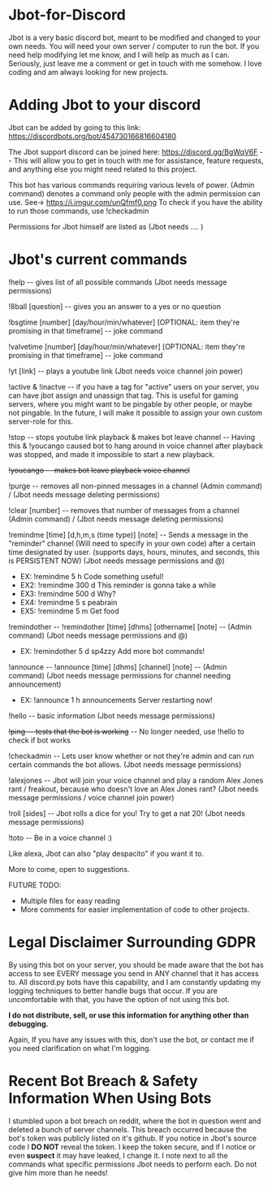 # Jbot-for-Discord
Jbot is a very basic discord bot, meant to be modified and changed to your own needs.  You will need your own server / computer to run the bot.  If you need help modifying let me know, and I will help as much as I can.  Seriously, just leave me a comment or get in touch with me somehow.  I love coding and am always looking for new projects.

# Adding Jbot to your discord

Jbot can be added by going to this link: https://discordbots.org/bot/454730166816604180

The Jbot support discord can be joined here: https://discord.gg/BgWqV6F -- This will allow you to get in touch with me for assistance, feature requests, and anything else you might need related to this project.

This bot has various commands requiring various levels of power.  (Admin command) denotes a command only people with the admin permission can use.  See-> https://i.imgur.com/unQfmf0.png
To check if you have the ability to run those commands, use !checkadmin

Permissions for Jbot himself are listed as (Jbot needs .... )

# Jbot's current commands

!help -- gives list of all possible commands (Jbot needs message permissions)

!8ball [question] -- gives you an answer to a yes or no question

!bsgtime [number] [day/hour/min/whatever] [OPTIONAL: item they're promising in that timeframe] -- joke command

!valvetime [number] [day/hour/min/whatever] [OPTIONAL: item they're promising in that timeframe] -- joke command

!yt [link] -- plays a youtube link (Jbot needs voice channel join power)

!active & !inactve -- if you have a tag for "active" users on your server, you can have jbot assign and unassign that tag.  This is useful for gaming servers, where you might want to be pingable by other people, or maybe not pingable.  In the future, I will make it possible to assign your own custom server-role for this.

!stop -- stops youtube link playback & makes bot leave channel -- Having this & !youcango caused bot to hang around in voice channel after playback was stopped, and made it impossible to start a new playback. 

~~!youcango -- makes bot leave playback voice channel~~

!purge -- removes all non-pinned messages in a channel (Admin command) / (Jbot needs message deleting permissions)

!clear [number] -- removes that number of messages from a channel (Admin command) / (Jbot needs message deleting permissions)

!remindme [time] [d,h,m,s (time type)] [note] -- Sends a message in the "reminder" channel (Will need to specify in your own code) after a certain time designated by user.  (supports days, hours, minutes, and seconds, this is PERSISTENT NOW) (Jbot needs message permissions and @)

- EX: !remindme 5 h Code something useful!
- EX2: !remindme 300 d This reminder is gonna take a while
- EX3: !remindme 500 d Why?
- EX4: !remindme 5 s peabrain
- EX5: !remindme 5 m Get food

!remindother -- !remindother [time] [dhms] [othername] [note] -- (Admin command) (Jbot needs message permissions and @)

- EX: !remindother 5 d sp4zzy Add more bot commands!

!announce -- !announce [time] [dhms] [channel] [note] -- (Admin command) (Jbot needs message permissions for channel needing announcement)

- EX: !announce 1 h announcements Server restarting now!

!hello -- basic information (Jbot needs message permissions)

~~!ping -- tests that the bot is working~~ -- No longer needed, use !hello to check if bot works

!checkadmin -- Lets user know whether or not they're admin and can run certain commands the bot allows. (Jbot needs message permissions)

!alexjones -- Jbot will join your voice channel and play a random Alex Jones rant / freakout, because who doesn't love an Alex Jones rant? (Jbot needs message permissions / voice channel join power)

!roll [sides] -- Jbot  rolls a dice for you! Try to get a nat 20! (Jbot needs message permissions)

!toto -- Be in a voice channel :)

Like alexa, Jbot can also "play despacito" if you want it to.

More to come, open to suggestions.

FUTURE TODO:

- Multiple files for easy reading
- More comments for easier implementation of code to other projects.

# Legal Disclaimer Surrounding GDPR

By using this bot on your server, you should be made aware that the bot has access to see EVERY message you send in ANY channel that it has access to.  All discord.py bots have this capability, and I am constantly updating my logging techniques to better handle bugs that occur.  If you are uncomfortable with that, you have the option of not using this bot.

**I do not distribute, sell, or use this information for anything other than debugging.**

Again, If you have any issues with this, don't use the bot, or contact me if you need clarification on what I'm logging.

# Recent Bot Breach & Safety Information When Using Bots

I stumbled upon a bot breach on reddit, where the bot in question went and deleted a bunch of server channels.  This breach occurred because the bot's token was publicly listed on it's github.  If you notice in Jbot's source code I **DO NOT** reveal the token.  I keep the token secure, and if I notice or even **suspect** it may have leaked, I change it.  I note next to all the commands what specific permissions Jbot needs to perform each.  Do not give him more than he needs!
